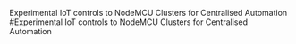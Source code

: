 Experimental IoT controls to NodeMCU Clusters for Centralised Automation
#Experimental IoT controls to NodeMCU Clusters for Centralised Automation
